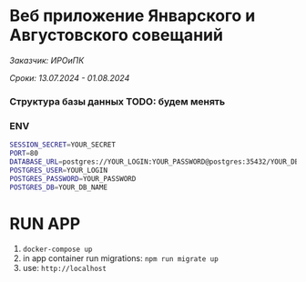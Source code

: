 # Веб приложение Январского и Августовского совещаний

_Заказчик: ИРОиПК_

_Сроки: 13.07.2024 - 01.08.2024_

### Структура базы данных TODO: будем менять

### ENV

```bash
SESSION_SECRET=YOUR_SECRET
PORT=80
DATABASE_URL=postgres://YOUR_LOGIN:YOUR_PASSWORD@postgres:35432/YOUR_DB_NAME
POSTGRES_USER=YOUR_LOGIN
POSTGRES_PASSWORD=YOUR_PASSWORD
POSTGRES_DB=YOUR_DB_NAME
```

# RUN APP

1. `docker-compose up`
2. in app container run migrations: `npm run migrate up`
3. use: `http://localhost`
